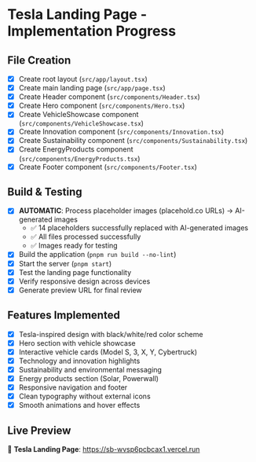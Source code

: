 # Tesla Landing Page - Implementation Progress

## File Creation
- [x] Create root layout (`src/app/layout.tsx`)
- [x] Create main landing page (`src/app/page.tsx`)
- [x] Create Header component (`src/components/Header.tsx`)
- [x] Create Hero component (`src/components/Hero.tsx`)
- [x] Create VehicleShowcase component (`src/components/VehicleShowcase.tsx`)
- [x] Create Innovation component (`src/components/Innovation.tsx`)
- [x] Create Sustainability component (`src/components/Sustainability.tsx`)
- [x] Create EnergyProducts component (`src/components/EnergyProducts.tsx`)
- [x] Create Footer component (`src/components/Footer.tsx`)

## Build & Testing
- [x] **AUTOMATIC**: Process placeholder images (placehold.co URLs) → AI-generated images
  - ✅ 14 placeholders successfully replaced with AI-generated images
  - ✅ All files processed successfully
  - ✅ Images ready for testing
- [x] Build the application (`pnpm run build --no-lint`)
- [x] Start the server (`pnpm start`)
- [x] Test the landing page functionality
- [x] Verify responsive design across devices
- [x] Generate preview URL for final review

## Features Implemented
- [x] Tesla-inspired design with black/white/red color scheme
- [x] Hero section with vehicle showcase
- [x] Interactive vehicle cards (Model S, 3, X, Y, Cybertruck)
- [x] Technology and innovation highlights
- [x] Sustainability and environmental messaging
- [x] Energy products section (Solar, Powerwall)
- [x] Responsive navigation and footer
- [x] Clean typography without external icons
- [x] Smooth animations and hover effects

## Live Preview
🚀 **Tesla Landing Page**: https://sb-wvsp6pcbcax1.vercel.run